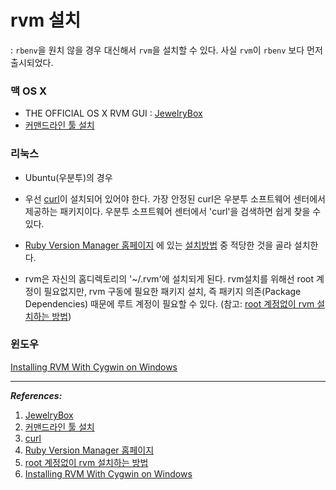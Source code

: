 # rvm 설치

: `rbenv`을 원치 않을 경우 대신해서 `rvm`을 설치할 수 있다. 사실 `rvm`이 `rbenv` 보다 먼저 출시되었다.

### 맥 OS X

* THE OFFICIAL OS X RVM GUI :
[JewelryBox](https://jewelrybox.unfiniti.com/)
* [커맨드라인 툴 설치](https://rvm.io/rvm/install)

### 리눅스

* Ubuntu(우분투)의 경우
* 우선 [curl](http://curl.haxx.se/)이 설치되어 있어야 한다. 가장 안정된 curl은 우분투 소프트웨어 센터에서 제공하는 패키지이다. 우분투 소프트웨어 센터에서 'curl'을 검색하면 쉽게 찾을 수 있다.

* [Ruby Version Manager 홈페이지](https://rvm.io/) 에 있는 [설치방법](http://rvm.io/rvm/install) 중 적당한 것을 골라 설치한다.

* rvm은 자신의 홈디렉토리의 '~/.rvm'에 설치되게 된다. rvm설치를 위해선 root 계정이 필요없지만, rvm 구동에 필요한 패키지 설치, 즉 패키지 의존(Package Dependencies) 때문에 루트 계정이 필요할 수 있다. (참고: [root 계정없이 rvm 설치하는 방법](http://stackoverflow.com/questions/18284364/how-do-i-install-rvm-without-root-access))

### 윈도우

[Installing RVM With Cygwin on Windows](http://blog.developwithpassion.com/2012/03/30/installing-rvm-with-cygwin-on-windows/)


---

_**References:**_

1. [JewelryBox](https://jewelrybox.unfiniti.com/)
2. [커맨드라인 툴 설치](https://rvm.io/rvm/install)
3. [curl](http://curl.haxx.se/)
4. [Ruby Version Manager 홈페이지](https://rvm.io/)
5. [root 계정없이 rvm 설치하는 방법](http://stackoverflow.com/questions/18284364/how-do-i-install-rvm-without-root-access)
6. [Installing RVM With Cygwin on Windows](http://blog.developwithpassion.com/2012/03/30/installing-rvm-with-cygwin-on-windows/)
